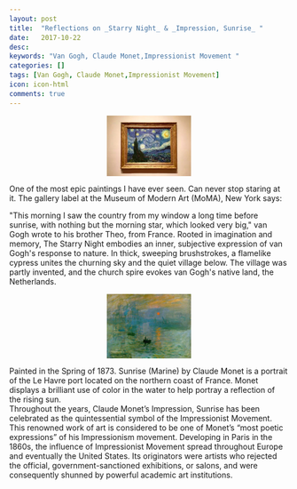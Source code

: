 ```yaml
---
layout: post
title:  "Reflections on _Starry Night_ & _Impression, Sunrise_ "
date:   2017-10-22
desc: 
keywords: "Van Gogh, Claude Monet,Impressionist Movement "
categories: []
tags: [Van Gogh, Claude Monet,Impressionist Movement]
icon: icon-html
comments: true
---
```


<div style="display: flex; justify-content: center;">
<img src="https://raw.githubusercontent.com/sabSAThai/sabSAThai.github.io/master/static/assets/img/blog/paintings/starry_night.jpg", alt='The Starry Night'  width="30%" height="30%" align="middle">
</div>

One of the most epic paintings I have ever seen. Can never stop staring at it. 
The gallery label at the Museum of Modern Art (MoMA), New York says:

"This morning I saw the country from my window a long time before sunrise, with nothing but the morning star, which looked very big," van Gogh wrote to his brother Theo, from France.
Rooted in imagination and memory, The Starry Night embodies an inner, subjective expression of van Gogh's response to nature. In thick, sweeping brushstrokes, a flamelike cypress unites the churning sky and the quiet village below. The village was partly invented, and the church spire evokes van Gogh's native land, the Netherlands.


<div style="display: flex; justify-content: center;">
<img src="https://raw.githubusercontent.com/sabSAThai/sabSAThai.github.io/master/static/assets/img/blog/paintings/Impression.jpg", alt='Impressionm Sunrise'  width="30%" height="30%" align="middle">
</div>

Painted in the Spring of 1873. Sunrise (Marine) by Claude Monet is a portrait of the Le Havre port located on the northern coast of France. Monet displays a brilliant use of color in the water to help portray a reflection of the rising sun. 
<br>
Throughout the years, Claude Monet’s Impression, Sunrise has been celebrated as the quintessential symbol of the Impressionist Movement.  This renowned work of art is considered to be one of Monet’s “most poetic expressions” of his Impressionism movement. Developing in Paris in the 1860s, the influence of Impressionist Movement spread throughout Europe and eventually the United States. Its originators were artists who rejected the official, government-sanctioned exhibitions, or salons, and were consequently shunned by powerful academic art institutions. 